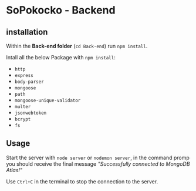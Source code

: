 # SoPokocko - Backend #

## installation ##
Within the **Back-end folder** (`cd Back-end`) run `npm install`.

Intall all the below Package with `npm install`:
- `http`
- `express`
- `body-parser`
- `mongoose`
- `path`
- `mongoose-unique-validator`
- `multer`
- `jsonwebtoken`
- `bcrypt`
- `fs`

## Usage ##
Start the server with `node server` or `nodemon server`, in the command promp you should receive the final message *"Successfully connected to MongoDB Atlas!"*

Use `Ctrl+C` in the terminal to stop the connection to the server.